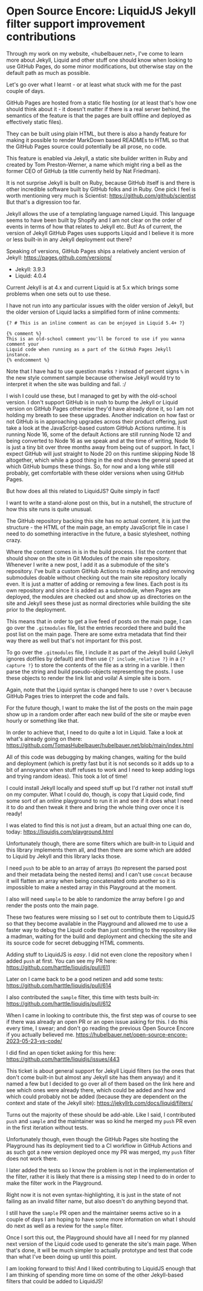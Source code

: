 # Open Source Encore: LiquidJS Jekyll filter support improvement contributions

Through my work on my website, <hubelbauer.net>, I've come to learn more about
Jekyll, Liquid and other stuff one should know when looking to use GitHub Pages,
do some minor modifications, but otherwise stay on the default path as much as
possible.

Let's go over what I learnt - or at least what stuck with me for the past couple
of days.

GitHub Pages are hosted from a static file hosting (or at least that's how one
should think about it - it doesn't matter if there is a real server behind, the
semantics of the feature is that the pages are built offline and deployed as
effectively static files).

They can be built using plain HTML, but there is also a handy feature for making
it possible to render MarkDown based READMEs to HTML so that the GitHub Pages
source could potentially be all prose, no code.

This feature is enabled via Jekyll, a static site builder written in Ruby and
created by Tom Preston-Werner, a name which might ring a bell as the former CEO
of GitHub (a title currently held by Nat Friedman).

It is not surprise Jekyll is built on Ruby, because GitHub itself is and there
is other incredible software built by GitHub folks and in Ruby.
One pick I feel is worth mentioning very much is Scientist:
https://github.com/github/scientist
But that's a digression too far.

Jekyll allows the use of a templating language named Liquid.
This language seems to have been built by Shopify and I am not clear on the
order of events in terms of how that relates to Jekyll etc.
But! As of current, the version of Jekyll GitHub Pages uses supports Liquid and
I believe it is more or less built-in in any Jekyll deployment out there?

Speaking of versions, GitHub Pages ships a relatively ancient version of Jekyll:
https://pages.github.com/versions/

- Jekyll: 3.9.3
- Liquid: 4.0.4

Current Jekyll is at 4.x and current Liquid is at 5.x which brings some problems
when one sets out to use these.

I have not run into any particular issues with the older version of Jekyll, but
the older version of Liquid lacks a simplified form of inline comments:

```liquid
{? # This is an inline comment as can be enjoyed in Liquid 5.4+ ?}

{% comment %}
This is an old-school comment you'll be forced to use if you wanna comment your
Liquid code when running as a part of the GitHub Pages Jekyll instance.
{% endcomment %}
```

Note that I have had to use question marks `?` instead of percent signs `%` in
the new style comment sample because otherwise Jekyll would try to interpret
it when the site was building and fail. :/

I wish I could use these, but I managed to get by with the old-school version.
I don't support GitHub is in rush to bump the Jekyll or Liquid version on
GitHub Pages otherwise they'd have already done it, so I am not holding my
breath to see these upgrades.
Another indication on how fast or not GitHub is in approaching upgrades across
their product offering, just take a look at the JavaScript-based custom GitHub
Actions runtime.
It is running Node 16, some of the default Actions are still running Node 12 and
being converted to Node 16 as we speak and at the time of writing, Node 16 is
just a tiny bit over three months away from being out of support.
In fact, I expect GitHub will just straight to Node 20 on this runtime skipping
Node 18 altogether, which while a good thing in the end shows the general speed
at which GitHub bumps these things.
So, for now and a long while still probably, get comfortable with these older
versions when using GitHub Pages.

But how does all this related to LiquidJS?
Quite simply in fact!

I want to write a stand-alone post on this, but in a nutshell, the structure of
how this site runs is quite unusual.

The GitHub repository backing this site has no actual content, it is just the
structure - the HTML of the main page, an empty JavaScript file in case I need
to do something interactive in the future, a basic stylesheet, nothing crazy.

Where the content comes in is in the build process.
I list the content that should show on the site in Git Modules of the main site
repository.
Whenever I write a new post, I add it as a submodule of the site's repository.
I've built a custom GitHub Actions to make adding and removing submodules doable
without checking out the main site repository locally even.
It is just a matter of adding or removing a few lines.
Each post is its own repository and since it is added as a submodule, when Pages
are deployed, the modules are checked out and show up as directories on the site
and Jekyll sees these just as normal directories while building the site prior
to the deployment.

This means that in order to get a live feed of posts on the main page, I can go
over the `.gitmodules` file, list the entries recorded there and build the post
list on the main page.
There are some extra metadata that find their way there as well but that's not
important for this post.

To go over the `.gitmodules` file, I include it as part of the Jekyll build
(Jekyll ignores dotfiles by default) and then use `{? include_relative ?}` in a
`{? capture ?}` to store the contents of the file as a string in a varible.
I then parse the string and build pseudo-objects representing the posts.
I use these objects to render the link list and voila!
A simple site is born.

Again, note that the Liquid syntax is changed here to use `?` over `%` because
GitHub Pages tries to interpret the code and fails.

For the future though, I want to make the list of the posts on the main page
show up in a random order after each new build of the site or maybe even hourly
or something like that.

In order to achieve that, I need to do quite a lot in Liquid.
Take a look at what's already going on there:
<https://github.com/TomasHubelbauer/hubelbauer.net/blob/main/index.html>

All of this code was debugging by making changes, waiting for the build and
deployment (which is pretty fast but it is not seconds so it adds up to a bit of
annoyance when stuff refuses to work and I need to keep adding logs and trying
random ideas).
This took a lot of time!

I could install Jekyll locally and speed stuff up but I'd rather not install
stuff on my computer.
What I could do, though, is copy that Liquid code, find some sort of an online
playground to run it in and see if it does what I need it to do and then tweak
it there and bring the whole thing over once it is ready!

I was elated to find this is not just a dream, but an actual thing one can do,
today:
<https://liquidjs.com/playground.html>

Unfortunately though, there are some filters which are built-in to Liquid and
this library implements them all, and then there are some which are added to
Liquid by Jekyll and this library lacks those.

I need `push` to be able to an array of arrays (to represent the parsed post and
their metadata being the nested items) and I can't use `concat` because it will
flatten an array when being concatenated onto another so it is impossible to
make a nested array in this Playground at the moment.

I also will need `sample` to be able to randomize the array before I go and
render the posts onto the main page.

These two features were missing so I set out to contribute them to LiquidJS so
that they become available in the Playground and allowed me to use a faster way
to debug the Liquid code than just comitting to the repository like a madman,
waiting for the build and deployment and checking the site and its source code
for secret debugging HTML comments.

Adding stuff to LiquidJS is _easy_.
I did not even clone the repository when I added `push` at first.
You can see my PR here:
<https://github.com/harttle/liquidjs/pull/611>

Later on I came back to be a good netizen and add some tests:
<https://github.com/harttle/liquidjs/pull/614>

I also contributed the `sample` filter, this time with tests built-in:
<https://github.com/harttle/liquidjs/pull/612>

When I came in looking to contribute this, the first step was of course to see
if there was already an open PR or an open issue asking for this.
I do this every time, I swear; and don't go reading the previous Open Source
Encore if you actually believed me.
<https://hubelbauer.net/open-source-encore-2023-05-23-vs-code/>

I did find an open ticket asking for this here:
<https://github.com/harttle/liquidjs/issues/443>

This ticket is about general support for Jekyll Liquid filters (so the ones that
don't come built-in but almost any Jekyll site has them anyway) and it named a
few but I decided to go over all of them based on the link here and see which
ones were already there, which could be added and how and which could probably
not be added (because they are dependent on the context and state of the Jekyll
site):
<https://jekyllrb.com/docs/liquid/filters/>

Turns out the majority of these should be add-able.
Like I said, I contributed `push` and `sample` and the maintainer was so kind he
merged my `push` PR even in the first iteration without tests.

Unfortunately though, even though the GitHub Pages site hosting the Playground
has its deployment tied to a CI workflow in GitHub Actions and as such got a new
version deployed once my PR was merged, my `push` filter does not work there.

I later added the tests so I know the problem is not in the implementation of
the filter, rather it is likely that there is a missing step I need to do in
order to make the filter work in the Playground.

Right now it is not even syntax-highlighting, it is just in the state of not
failing as an invalid filter name, but also doesn't do anything beyond that.

I still have the `sample` PR open and the maintainer seems active so in a couple
of days I am hoping to have some more information on what I should do next as
well as a review for the `sample` filter.

Once I sort this out, the Playground should have all I need for my planned next
version of the Liquid code used to generate the site's main page.
When that's done, it will be much simpler to actually prototype and test that
code than what I've been doing up until this point.

I am looking forward to this!
And I liked contributing to LiquidJS enough that I am thinking of spending more
time on some of the other Jekyll-based filters that could be added to LiquidJS!
